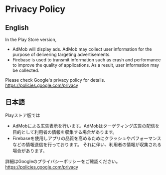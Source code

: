 # Privacy Policy

## English

In the Play Store version,

- AdMob will display ads. AdMob may collect user information for the purpose of delivering targeting advertisements.
- Firebase is used to transmit information such as crash and performance to improve the quality of applications.
As a result, user information may be collected.

Please check Google's privacy policy for details. https://policies.google.com/privacy

## 日本語

Playストア版では

- AdMobによる広告表示を行います。AdMobはターゲティング広告の配信を目的として利用者の情報を収集する場合があります。
- Firebaseを使用しアプリの品質を高めるためにクラッシュやパフォーマンスなどの情報送信を行っております。
それに伴い、利用者の情報が収集される場合があります。

詳細はGoogleのプライバシーポリシーをご確認ください。https://policies.google.com/privacy
